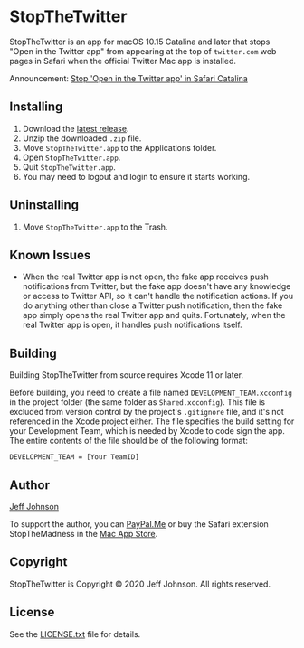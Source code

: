 # StopTheTwitter

StopTheTwitter is an app for macOS 10.15 Catalina and later that stops "Open in the Twitter app" from appearing at the top of `twitter.com` web pages in Safari when the official Twitter Mac app is installed.

Announcement: [Stop 'Open in the Twitter app' in Safari Catalina](https://lapcatsoftware.com/articles/universal-links.html)

## Installing

1. Download the [latest release](https://github.com/lapcat/StopTheTwitter/releases/latest).
2. Unzip the downloaded `.zip` file.
3. Move `StopTheTwitter.app` to the Applications folder.
4. Open `StopTheTwitter.app`.
5. Quit `StopTheTwitter.app`.
6. You may need to logout and login to ensure it starts working.

## Uninstalling

1. Move `StopTheTwitter.app` to the Trash.

## Known Issues

-  When the real Twitter app is not open, the fake app receives push notifications from Twitter, but the fake app doesn't have any knowledge or access to Twitter API, so it can't handle the notification actions. If you do anything other than close a Twitter push notification, then the fake app simply opens the real Twitter app and quits. Fortunately, when the real Twitter app is open, it handles push notifications itself.

## Building

Building StopTheTwitter from source requires Xcode 11 or later.

Before building, you need to create a file named `DEVELOPMENT_TEAM.xcconfig` in the project folder (the same folder as `Shared.xcconfig`). This file is excluded from version control by the project's `.gitignore` file, and it's not referenced in the Xcode project either. The file specifies the build setting for your Development Team, which is needed by Xcode to code sign the app. The entire contents of the file should be of the following format:
```
DEVELOPMENT_TEAM = [Your TeamID]
```

## Author

[Jeff Johnson](https://lapcatsoftware.com/)

To support the author, you can [PayPal.Me](https://www.paypal.me/JeffJohnsonWI) or buy the Safari extension StopTheMadness in the [Mac App Store](https://apps.apple.com/app/stopthemadness/id1376402589?mt=12).

## Copyright

StopTheTwitter is Copyright © 2020 Jeff Johnson. All rights reserved.

## License

See the [LICENSE.txt](LICENSE.txt) file for details.
